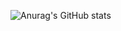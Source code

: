 ![Anurag's GitHub stats](https://github-readme-stats.vercel.app/api?username=SpectreMelody&show_icons=true&theme=dark)

